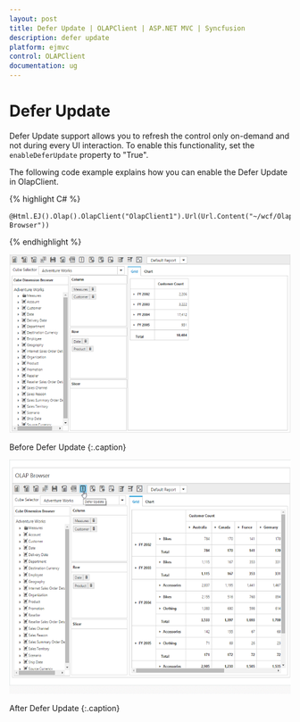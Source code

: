 ```yaml
---
layout: post
title: Defer Update | OLAPClient | ASP.NET MVC | Syncfusion
description: defer update
platform: ejmvc
control: OLAPClient
documentation: ug
---
```


# Defer Update

Defer Update support allows you to refresh the control only on-demand and not during every UI interaction.  To enable this functionality, set the `enableDeferUpdate` property to "True".

The following code example explains how you can enable the Defer Update in OlapClient.

{% highlight C# %}

    @Html.EJ().Olap().OlapClient("OlapClient1").Url(Url.Content("~/wcf/OlapClientService.svc")).EnableDeferUpdate(true).Title("OLAP Browser"))

{% endhighlight %}


![](Defer-Update_images/Defer-Update_images1.png)

Before Defer Update
{:.caption}

![](Defer-Update_images/Defer-Update_images2.png)

After Defer Update
{:.caption}

